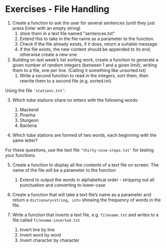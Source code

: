 # Exercises - File Handling

1) Create a function to ask the user for several sentences (until they just press Enter with an empty string)
    1) store them in a text file named "sentences.txt" 
    2) Extend this to take in the file name as a parameter to the function 
    3) Check if the file already exists, if it does, return a suitable message 
    4) if the file exists, the new content should be appended to its end, otherwise create a new one. 
2) Building on last week’s list sorting work, create a function to generate a given number of random integers (between 1 and a given limit), writing them to a file, one per line. (Calling it something like unsorted.txt)  
    1) Write a second function to read in the integers, sort them, then rewrite them to a second file (e.g. sorted.txt). 

Using the file `‘stations.txt’`:

3) Which tube stations share no letters with the following words: 
   1)  Mackerel
   2)  Piranha
   3)  Sturgeon
   4)  Bacteria

4) Which tube stations are formed of two words, each beginning with the same letter? 

For these questions, use the text file `‘thirty-nine-steps.txt’` for testing your functions. 

5) Create a function to display all the contents of a text file on screen. The name of the file will be a parameter to the function 
    1) Extend to output the words in alphabetical order - stripping out all punctuation and converting to lower-case

6) Create a function that will take a text file’s name as a parameter and return a `dictionary<string, int>` showing the frequency of words in the file.  

7) Write a function that inverts a text file, e.g. `filename.txt` and writes to a file called `filename-inverted.txt`
    1) Invert line by line 
    2) Invert word by word 
    3) Invert character by character 

